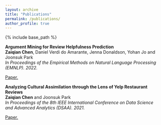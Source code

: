 ```yaml
---
layout: archive
title: "Publications"
permalink: /publications/
author_profile: true
---
```

{% include base_path %}

**Argument Mining for Review Helpfulness Prediction**  
**Zaiqian Chen**, Daniel Verdi do Amarante, Jenna Donaldson, Yohan Jo and Joonsuk Park  
_In Proceedings of the Empirical Methods on Natural Language Processing (EMNLP). 2022._  
<p style="text-decoration:underline;"><a href="https://aclanthology.org/2022.emnlp-main.609/">Paper</a>.</p>

**Analyzing Cultural Assimilation through the Lens of Yelp Restaurant Reviews**  
**Zaiqian Chen** and Joonsuk Park  
_In Proceedings of the 8th IEEE International Conference on Data Science and Advanced Analytics (DSAA). 2021._  
<p style="text-decoration:underline;"><a href="https://ieeexplore.ieee.org/abstract/document/9564170">Paper</a>.</p>
